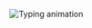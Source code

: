 <center>
  <p align = center>
    <img src="https://readme-typing-svg.demolab.com?font=Fira+Code&pause=1000&color=00FF00&width=435&lines=++++++Hello%2C+I+am+Mehrubon" alt="Typing animation" />
  </p>
</center>
<!--
**mehruboni-nabii/mehruboni-nabii** is a ✨ _special_ ✨ repository because its `README.md` (this file) appears on your GitHub profile.

Here are some ideas to get you started:

- 🔭 I’m currently working on ...
- 🌱 I’m currently learning ...
- 👯 I’m looking to collaborate on ...
- 🤔 I’m looking for help with ...
- 💬 Ask me about ...
- 📫 How to reach me: ...
- 😄 Pronouns: ...
- ⚡ Fun fact: ...
-->
